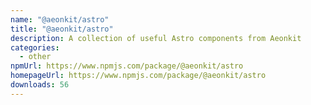 ```yaml
---
name: "@aeonkit/astro"
title: "@aeonkit/astro"
description: A collection of useful Astro components from Aeonkit
categories:
  - other
npmUrl: https://www.npmjs.com/package/@aeonkit/astro
homepageUrl: https://www.npmjs.com/package/@aeonkit/astro
downloads: 56
---
```

